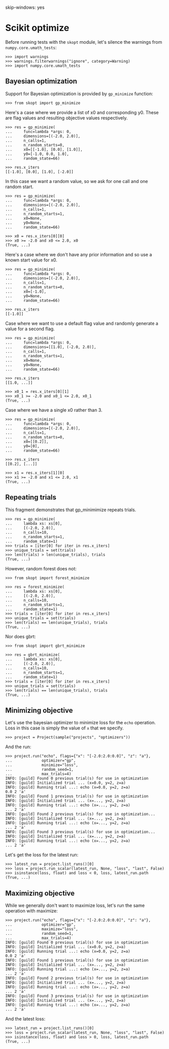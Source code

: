 skip-windows: yes

# Scikit optimize

Before running tests with the `skopt` module, let's silence the
warnings from `numpy.core.umath_tests`:

    >>> import warnings
    >>> warnings.filterwarnings("ignore", category=Warning)
    >>> import numpy.core.umath_tests

## Bayesian optimization

Support for Bayesian optimization is provided by `gp_minimize`
function:

    >>> from skopt import gp_minimize

Here's a case where we provide a list of x0 and corresponding
y0. These are flag values and resulting objective values respectively.

    >>> res = gp_minimize(
    ...     func=lambda *args: 0,
    ...     dimensions=[(-2.0, 2.0)],
    ...     n_calls=1,
    ...     n_random_starts=0,
    ...     x0=[[-1.0], [0.0], [1.0]],
    ...     y0=[-1.0, 0.0, 1.0],
    ...     random_state=66)

    >>> res.x_iters
    [[-1.0], [0.0], [1.0], [-2.0]]

In this case we want a random value, so we ask for one call and one
random start.

    >>> res = gp_minimize(
    ...     func=lambda *args: 0,
    ...     dimensions=[(-2.0, 2.0)],
    ...     n_calls=1,
    ...     n_random_starts=1,
    ...     x0=None,
    ...     y0=None,
    ...     random_state=66)

    >>> x0 = res.x_iters[0][0]
    >>> x0 >= -2.0 and x0 <= 2.0, x0
    (True, ...)

Here's a case where we don't have any prior information and so use a
known start value for x0.

    >>> res = gp_minimize(
    ...     func=lambda *args: 0,
    ...     dimensions=[(-2.0, 2.0)],
    ...     n_calls=1,
    ...     n_random_starts=0,
    ...     x0=[-1.0],
    ...     y0=None,
    ...     random_state=66)

    >>> res.x_iters
    [[-1.0]]

Case where we want to use a default flag value and randomly generate a
value for a second flag.

    >>> res = gp_minimize(
    ...     func=lambda *args: 0,
    ...     dimensions=[[1.0], (-2.0, 2.0)],
    ...     n_calls=1,
    ...     n_random_starts=1,
    ...     x0=None,
    ...     y0=None,
    ...     random_state=66)

    >>> res.x_iters
    [[1.0, ...]]

    >>> x0_1 = res.x_iters[0][1]
    >>> x0_1 >= -2.0 and x0_1 <= 2.0, x0_1
    (True, ...)

Case where we have a single x0 rather than 3.

    >>> res = gp_minimize(
    ...     func=lambda *args: 0,
    ...     dimensions=[(-2.0, 2.0)],
    ...     n_calls=1,
    ...     n_random_starts=0,
    ...     x0=[[0.2]],
    ...     y0=[0],
    ...     random_state=66)

    >>> res.x_iters
    [[0.2], [...]]

    >>> x1 = res.x_iters[1][0]
    >>> x1 >= -2.0 and x1 <= 2.0, x1
    (True, ...)

## Repeating trials

This fragment demonstrates that gp_minimimize repeats trials.

    >>> res = gp_minimize(
    ...     lambda xs: xs[0],
    ...     [(-2.0, 2.0)],
    ...     n_calls=10,
    ...     n_random_starts=1,
    ...     random_state=1)
    >>> trials = [iter[0] for iter in res.x_iters]
    >>> unique_trials = set(trials)
    >>> len(trials) > len(unique_trials), trials
    (True, ...)

However, random forest does not:

    >>> from skopt import forest_minimize

    >>> res = forest_minimize(
    ...     lambda xs: xs[0],
    ...     [(-2.0, 2.0)],
    ...     n_calls=10,
    ...     n_random_starts=1,
    ...     random_state=1)
    >>> trials = [iter[0] for iter in res.x_iters]
    >>> unique_trials = set(trials)
    >>> len(trials) == len(unique_trials), trials
    (True, ...)

Nor does gbrt:

    >>> from skopt import gbrt_minimize

    >>> res = gbrt_minimize(
    ...     lambda xs: xs[0],
    ...     [(-2.0, 2.0)],
    ...     n_calls=10,
    ...     n_random_starts=1,
    ...     random_state=1)
    >>> trials = [iter[0] for iter in res.x_iters]
    >>> unique_trials = set(trials)
    >>> len(trials) == len(unique_trials), trials
    (True, ...)

## Minimizing objective

Let's use the bayesian optimizer to minimize loss for the `echo`
operation. Loss in this case is simply the value of `x` that we
specify.

    >>> project = Project(sample("projects", "optimizers"))

And the run:

    >>> project.run("echo", flags={"x": "[-2.0:2.0:0.0]", "z": "a"},
    ...             optimizer="gp",
    ...             minimize="loss",
    ...             random_seed=1,
    ...             max_trials=4)
    INFO: [guild] Found 0 previous trial(s) for use in optimization
    INFO: [guild] Initialized trial ... (x=0.0, y=2, z=a)
    INFO: [guild] Running trial ...: echo (x=0.0, y=2, z=a)
    0.0 2 'a'
    INFO: [guild] Found 1 previous trial(s) for use in optimization
    INFO: [guild] Initialized trial ... (x=..., y=2, z=a)
    INFO: [guild] Running trial ...: echo (x=..., y=2, z=a)
    ... 2 'a'
    INFO: [guild] Found 2 previous trial(s) for use in optimization...
    INFO: [guild] Initialized trial ... (x=..., y=2, z=a)
    INFO: [guild] Running trial ...: echo (x=..., y=2, z=a)
    ... 2 'a'
    INFO: [guild] Found 3 previous trial(s) for use in optimization...
    INFO: [guild] Initialized trial ... (x=..., y=2, z=a)
    INFO: [guild] Running trial ...: echo (x=..., y=2, z=a)
    ... 2 'a'

Let's get the loss for the latest run:

    >>> latest_run = project.list_runs()[0]
    >>> loss = project.run_scalar(latest_run, None, "loss", "last", False)
    >>> isinstance(loss, float) and loss < 0, loss, latest_run.path
    (True, ...)

## Maximizing objective

While we generally don't want to maximize loss, let's run the same
operation with maximize:

    >>> project.run("echo", flags={"x": "[-2.0:2.0:0.0]", "z": "a"},
    ...             optimizer="gp",
    ...             maximize="loss",
    ...             random_seed=1,
    ...             max_trials=4)
    INFO: [guild] Found 0 previous trial(s) for use in optimization
    INFO: [guild] Initialized trial ... (x=0.0, y=2, z=a)
    INFO: [guild] Running trial ...: echo (x=0.0, y=2, z=a)
    0.0 2 'a'
    INFO: [guild] Found 1 previous trial(s) for use in optimization
    INFO: [guild] Initialized trial ... (x=..., y=2, z=a)
    INFO: [guild] Running trial ...: echo (x=..., y=2, z=a)
    ... 2 'a'
    INFO: [guild] Found 2 previous trial(s) for use in optimization
    INFO: [guild] Initialized trial ... (x=..., y=2, z=a)
    INFO: [guild] Running trial ...: echo (x=..., y=2, z=a)
    ... 2 'a'
    INFO: [guild] Found 3 previous trial(s) for use in optimization
    INFO: [guild] Initialized trial ... (x=..., y=2, z=a)
    INFO: [guild] Running trial ...: echo (x=..., y=2, z=a)
    ... 2 'a'

And the latest loss:

    >>> latest_run = project.list_runs()[0]
    >>> loss = project.run_scalar(latest_run, None, "loss", "last", False)
    >>> isinstance(loss, float) and loss > 0, loss, latest_run.path
    (True, ...)
